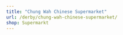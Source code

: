 ```yaml
---
title: "Chung Wah Chinese Supermarket"
url: /derby/chung-wah-chinese-supermarket/
shop: Supermarkt
---
```

